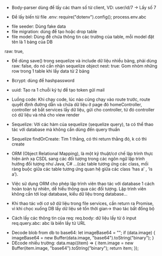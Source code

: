 - Body-parser dùng để lấy các tham số từ client, VD: user/id/7 -> Lấy số 7

- Để lấy biến từ file .env:
  require("dotenv").config();
  process.env.abc

* file seeder: Dùng fake data
* file migration: dùng để tạo hoặc drop table
* file model: Dùng để chứa thông tin các trường của table, mỗi model đặt tên là 1 bảng của DB

raw: true,

- Để dùng save() trong sequelize và include dữ liệu nhiều bảng, phải dùng raw: false, do nó cần nhận sequelize object
  nest: true: Gom nhóm những row trong 1 table khi lấy data từ 2 bảng

- Bcrypt: dùng để hashpassword

* uuid: Tạo ra 1 chuỗi ký tự để tạo token gửi mail

- Luồng code: Khi chạy code, lúc nào cũng chạy vào route trước, route quyết định đường dẫn và chứa dữ liệu ở page đó homeController, controller sẽ bắt services lấy dữ liệu, gửi cho controller, từ đó
  controller có dữ liệu và nhả cho view render

- Sequelize: Với các hàm của sequelize (sequelize query), ta có thể thao tác với database mà không cần dùng đến query thuần
- Sequelize findOrCreate: Tìm 1 thằng, có thì return thằng đó, k có thì create

- ORM (Object Relational Mapping), là một kỹ thuật/cơ chế lập trình thực hiện ánh xạ CSDL sang các đối tượng trong các ngôn ngữ lập trình hướng đối tượng như Java, C# …(các table tương ứng các class, mối ràng buộc giữa các table tương ứng quan hệ giữa các class ‘has a’ , ‘is a’).

- Việc sử dụng ORM cho phép lập trình viên thao tác với database 1 cách hoàn toàn tự nhiên, dễ hiểu thông qua các đối tượng. Lập trình viên không cần tới loại database, kiểu dữ liệu trong database…

- Khi thao tác với cơ sở dữ liệu trong file services, cần return ra Promise, vì khi chọc xuống DB lấy dữ liệu sẽ tốn thời gian-> thao tác bất đồng bộ

- Cách lấy các thông tin của req:
  req.body: dữ liệu lấy từ ô input
  req.query.abc: abc là biến lấy từ URL

* Decode blob from db to base64:
  let imageBase64 = "";
  if (data.image) {
  imageBase64 = new Buffer(data.image, "base64").toString("binary");
  }
* DEcode nhiều trường:
  data.map((item) => {
  item.image = new Buffer(item.image, "base64").toString("binary");
  return item;
  });
